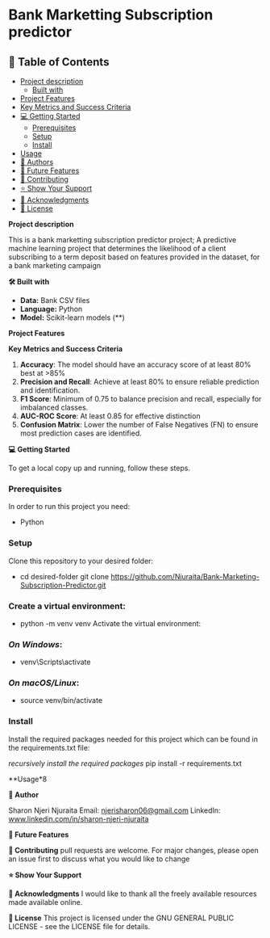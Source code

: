 # Bank Marketting Subscription predictor

## 📖 Table of Contents
- [Project description](#-project-description)
  - [Built with](#-built-with)
- [Project Features](#project-features)
- [Key Metrics and Success Criteria](#-key-metrics-and-success-criteria)
- [💻 Getting Started](#-getting-started)
  - [Prerequisites](#prerequisites)
  - [Setup](#setup)
  - [Install](#install)
- [Usage](#usage)
- [👥 Authors](#-authors)
- [🔭 Future Features](#-future-features)
- [🤝 Contributing](#-contributing)
- [⭐️ Show Your Support](#-show-your-support-)
- [🙏 Acknowledgments](#-acknowledgments)
- [📝 License](#-license.)

**Project description**

This is a bank marketting subscription predictor project;
A predictive machine learning project that determines the likelihood of a client subscribing to a term deposit based on features provided in the dataset, for a bank marketing campaign

**🛠 Built with**
- **Data:** Bank CSV files
- **Language:** Python
- **Model:** Scikit-learn models (**)

**Project Features**



**Key Metrics and Success Criteria**

1. **Accuracy**: The model should have an accuracy score of at least 80% best at >85%
2. **Precision and Recall**: Achieve at least 80% to ensure reliable prediction and identification.
3. **F1 Score**: Minimum of 0.75 to balance precision and recall, especially for imbalanced classes.
4. **AUC-ROC Score**: At least 0.85 for effective distinction
5. **Confusion Matrix**: Lower the number of False Negatives (FN) to ensure most prediction cases are identified.

**💻 Getting Started**

To get a local copy up and running, follow these steps.

### Prerequisites

In order to run this project you need:
- Python

### Setup

Clone this repository to your desired folder:
- cd desired-folder
git clone https://github.com/Njuraita/Bank-Marketing-Subscription-Predictor.git


### Create a virtual environment:

- python -m venv venv
Activate the virtual environment:

### *On Windows*:
- venv\Scripts\activate

### *On macOS/Linux*:
- source venv/bin/activate

### Install

Install the required packages needed for this project which can be found in the requirements.txt file:

*recursively install the required packages*
pip install -r requirements.txt

**Usage*8




**👥 Author**

Sharon Njeri Njuraita
Email: njerisharon06@gmail.com
LinkedIn: www.linkedin.com/in/sharon-njeri-njuraita


**🔭 Future Features**

**🤝 Contributing**
pull requests are welcome. For major changes, please open an issue first to discuss what you would like to change

**⭐️ Show Your Support**


**🙏 Acknowledgments**
I would like to thank all the freely available resources made available online.

**📝 License**
This project is licensed under the GNU GENERAL PUBLIC LICENSE - see the LICENSE file for details.





